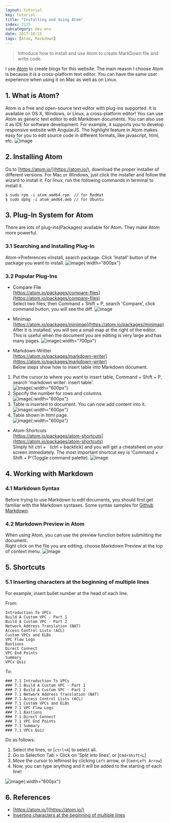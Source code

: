 ```yaml
---
layout: tutorial
key: tutorial
title: "Installing and Using Atom"
index: 2125
subcategory: dev-env
date: 2017-10-15
tags: [Atom, Markdown]
---
```


> Introduce how to install and use Atom to create MarkDown file and write code.

I use [Atom](https://atom.io/) to create blogs for this website. The main reason I choose Atom is because it is a cross-platform text editor. You can have the same user experience when using it on Mac as well as on Linux.

## 1. What is Atom?
Atom is a free and open-source text editor with plug-ins supported. It is available on OS X, Windows, or Linux, a cross-platform editor! You can use Atom as generic text editor to edit Markdown documents. You can also use it as IDE for software development. For example, it supports you to develop responsive website with AngularJS. The highlight feature in Atom makes easy for you to edit source code in different formats, like javascript, html, etc.
![image](/assets/images/devops/2124/atom.png)  

## 2. Installing Atom
Go to [https://atom.io/](https://atom.io/), download the proper installer of different versions. For Mac or Windows, just click the installer and follow the wizard to install it. For linux, run the following commands in terminal to install it.
```raw
$ sudo rpm -i atom_amd64.rpm  // for RedHat
$ sudo dpkg -i atom_amd64.deb // for Ubuntu
```

## 3. Plug-In System for Atom
There are lots of plug-ins(Packages) available for Atom. They make Atom more powerful.

### 3.1 Searching and Installing Plug-In
Atom->Preferences->Install, search package. Click 'Install' button of the package you want to install.
![image](/assets/images/devops/2124/installplugin.png){:width="800px"}  

### 3.2 Popular Plug-Ins
* Compare File  
[https://atom.io/packages/compare-files](https://atom.io/packages/compare-files)  
Select two files, then Command + Shift + P, search 'Compare', click command button, you will see the diff.
![image](/assets/images/devops/2124/compare.png)  

* Minimap  
[https://atom.io/packages/minimap](https://atom.io/packages/minimap)  
After it is installed, you will see a small map at the right of the editor. This is useful when the document you are editing is very large and has many pages.
![image](/assets/images/devops/2124/minimap.png){:width="700px"}  

* Markdown-Writter  
[https://atom.io/packages/markdown-writer](https://atom.io/packages/markdown-writer)  
Below steps show how to insert table into Markdown document.  
1) Put the cursor to where you want to insert table, Command + Shift + P, search 'markdown writer: insert table'.  
![image](/assets/images/devops/2124/tablekey.png){:width="600px"}  
2) Specify the number for rows and columns.  
![image](/assets/images/devops/2124/table64.png){:width="600px"}  
3) Table is inserted to document. You can now add content into it.  
![image](/assets/images/devops/2124/tablecreated.png){:width="600px"}  
4) Table shown in html page.  
![image](/assets/images/devops/2124/tablehtml.png){:width="600px"}  

* Atom-Shortcuts  
[https://atom.io/packages/atom-shortcuts](https://atom.io/packages/atom-shortcuts)  
Simply hit ctrl + \` (ctrl + backtick) and you will get a cheatsheet on your screen immediately.
The most important shortcut key is 'Command + Shift + P'(Toggle command palette).
![image](/assets/images/devops/2124/shortcut.png)  

## 4. Working with Markdown
### 4.1 Markdown Syntax
Before trying to use Markdown to edit documents, you should first get familiar with the Markdown syntaxes.
Some syntax samples for [Github Markdown](https://guides.github.com/features/mastering-markdown/).

### 4.2 Markdown Preview in Atom
When using Atom, you can use the preview function before submitting the document.  
Right click on the file you are editing, choose Markdown Preview at the top of context menu.
![image](/assets/images/devops/2124/preview.png)  

## 5. Shortcuts
### 5.1 Inserting characters at the beginning of multiple lines
For example, insert bullet number at the head of each line.

From:
```raw
Introduction To VPCs
Build A Custom VPC - Part 1
Build A Custom VPC - Part 2
Network Address Translation (NAT)
Access Control Lists (ACL)
Custom VPCs and ELBs
VPC Flow Logs
Bastions
Direct Connect
VPC End Points
Summary
VPCs Quiz
```
To:
```raw
### 7.1 Introduction To VPCs
### 7.1 Build A Custom VPC - Part 1
### 7.1 Build A Custom VPC - Part 2
### 7.1 Network Address Translation (NAT)
### 7.1 Access Control Lists (ACL)
### 7.1 Custom VPCs and ELBs
### 7.1 VPC Flow Logs
### 7.1 Bastions
### 7.1 Direct Connect
### 7.1 VPC End Points
### 7.1 Summary
### 7.1 VPCs Quiz
```
Do as follows:
1. Select the lines, or [`ctrl+A`] to select all.
2. Go to Selection Tab > Click on 'Split into lines', or [`Cmd+Shift+L`]
3. Move the cursor to leftmost by clicking `Left` arrow, or [`Cmd+Left Arrow`]
4. Now, you can type anything and it will be added to the starting of each line!

![image](/assets/images/devops/2124/multiple-lines.png){:width="600px"}


## 6. References
* [https://atom.io/](https://atom.io/)
* [Inserting characters at the beginning of multiple lines](https://discuss.atom.io/t/inserting-characters-at-the-beginning-of-multiple-lines/9775)
